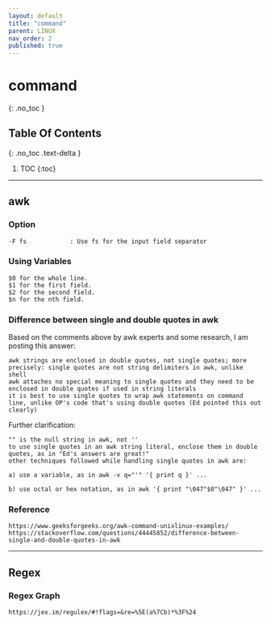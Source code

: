 ```yaml
---
layout: default
title: "command"
parent: LINUX
nav_order: 2
published: true
---
```


# command
{: .no_toc }

## Table Of Contents
{: .no_toc .text-delta }

1. TOC
{:toc}

---
## awk

### Option

```
-F fs            : Use fs for the input field separator
```

### Using Variables
```
$0 for the whole line.
$1 for the first field.
$2 for the second field.
$n for the nth field.
```
### Difference between single and double quotes in awk 
Based on the comments above by awk experts and some research, I am posting this answer:
```
awk strings are enclosed in double quotes, not single quotes; more precisely: single quotes are not string delimiters in awk, unlike shell
awk attaches no special meaning to single quotes and they need to be enclosed in double quotes if used in string literals
it is best to use single quotes to wrap awk statements on command line, unlike OP's code that's using double quotes (Ed pointed this out clearly)
```
Further clarification:
```
"" is the null string in awk, not ''
to use single quotes in an awk string literal, enclose them in double quotes, as in "Ed's answers are great!"
other techniques followed while handling single quotes in awk are:

a) use a variable, as in awk -v q="'" '{ print q }' ...

b) use octal or hex notation, as in awk '{ print "\047"$0"\047" }' ...
```

### Reference
```
https://www.geeksforgeeks.org/awk-command-unixlinux-examples/
https://stackoverflow.com/questions/44445852/difference-between-single-and-double-quotes-in-awk
```
---
## Regex
### Regex Graph
```
https://jex.im/regulex/#!flags=&re=%5E(a%7Cb)*%3F%24
```
